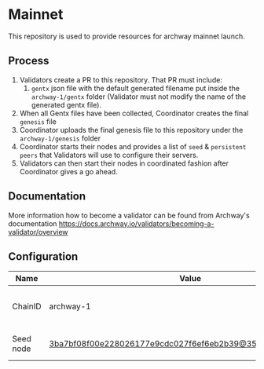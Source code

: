# Mainnet

This repository is used to provide resources for archway mainnet launch.

## Process

1. Validators create a PR to this repository. That PR must include:
   1. `gentx` json file with the default generated filename put inside the `archway-1/gentx` folder (Validator must not modify the name of the generated gentx file).
1. When all Gentx files have been collected, Coordinator creates the final `genesis` file
1. Coordinator uploads the final genesis file to this repository under the `archway-1/genesis` folder
1. Coordinator starts their nodes and provides a list of `seed` & `persistent peers` that Validators will use to configure their servers.
1. Validators can then start their nodes in coordinated fashion after Coordinator gives a go ahead.

## Documentation

More information how to become a validator can be found from Archway's documentation <https://docs.archway.io/validators/becoming-a-validator/overview>

## Configuration

| Name      | Value                                                         | Description                         |
| --------- | ------------------------------------------------------------- | ----------------------------------- |
| ChainID   | archway-1                                                     | Name of the chain that will be used |
| Seed node | 3ba7bf08f00e228026177e9cdc027f6ef6eb2b39@35.232.234.58:26656  | Seed nodes to be configured         |
